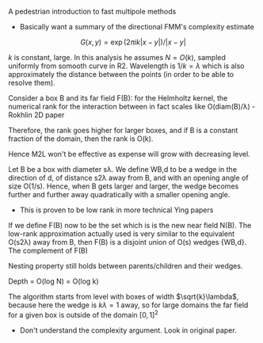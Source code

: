 A pedestrian introduction to fast multipole methods

- Basically want a summary of the directional FMM's complexity estimate

$$
G(x, y) = \exp(2\pi i k |x-y|)/|x-y|
$$

$k$ is constant, large. In this analysis he assumes $N=O(k)$, sampled uniformly from somooth curve in R2. Wavelength is $1/k = \lambda$ which is also approximately the distance between the points (in order to be able to resolve them).

Consider a box B and its far field F(B): for the Helmholtz kernel, the numerical rank for the interaction between in fact scales like O(diam(B)/λ) - Rokhlin 2D paper

Therefore, the rank goes higher for larger boxes, and if B is a constant fraction of the domain, then the rank is O(k).

Hence M2L won't be effective as expense will grow with decreasing level.

Let B be a box with diameter sλ. We define WB,d to be a wedge in the direction of d, of distance s2λ away from B, and with an opening angle of size O(1/s). Hence, when B gets larger and larger, the wedge becomes further and further away quadratically with a smaller opening angle.

- This is proven to be low rank in more technical Ying papers

If we define F(B) now to be the set which is is the new near field N(B). The low-rank approximation actually used is very similar to the equivalent O(s2λ) away from B, then F(B) is a disjoint union of O(s) wedges {WB,d}. The complement of F(B)

Nesting property still holds between parents/children and their wedges.

Depth  = O(log N) = O(log k)

The algorithm starts from level with boxes of width
$\sqrt{k}\lambda$, because here the wedge is $k \lambda = 1$ away, so for large domains the far field for a given box is outside of the domain $[0, 1]^2$

- Don't understand the complexity argument. Look in original paper.


